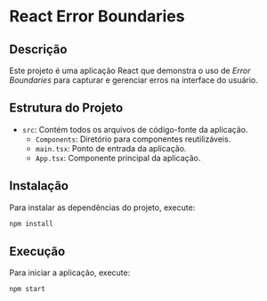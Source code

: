 # React Error Boundaries

## Descrição

Este projeto é uma aplicação React que demonstra o uso de _Error Boundaries_ para capturar e gerenciar erros na interface do usuário.

## Estrutura do Projeto

- `src`: Contém todos os arquivos de código-fonte da aplicação.
  - `Components`: Diretório para componentes reutilizáveis.
  - `main.tsx`: Ponto de entrada da aplicação.
  - `App.tsx`: Componente principal da aplicação.

## Instalação

Para instalar as dependências do projeto, execute:

```bash
npm install
```

## Execução

Para iniciar a aplicação, execute:

```bash
npm start
```

